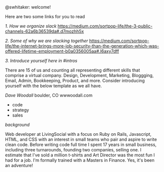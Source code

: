 @swhitaker: welcome!

Here are two some links for you to read

*1. How we organize slack*
https://medium.com/sortpop-life/the-3-public-channels-62a6b36539da#.d7mozhh5x

*2. Some of why we are slacking together*
https://medium.com/sortpop-life/the-internet-brings-more-job-security-than-the-generation-which-was-offered-lifetime-employment-b0a0356005aa#.l6axy7dff

*3. Introduce yourself here in #intros*

There are 15 of us and counting all representing different skills that comprise a virtual company. Design, Development, Marketing, Bloggging, Email, Admin, Bookkeeping, Product, and more. Consider introducing yourself with the below template as we all have.

*Dave Woodall*
boulder, CO
wwwoodall.com

- code
- strategy
- sales

_background_

Web developer at LivingSocial with a focus on Ruby on Rails, Javascript, HTML, and CSS with an interest in small teams who  pair and aspire to write clean code. Before writing code full time I spent 17 years in small business, including three turnarounds, founding two companies, selling one. I estimate that I've sold a million t-shirts and Art Director was the most fun I had for a job. I'm formally trained with a Masters in Finance. Yes, it's been an adventure!

